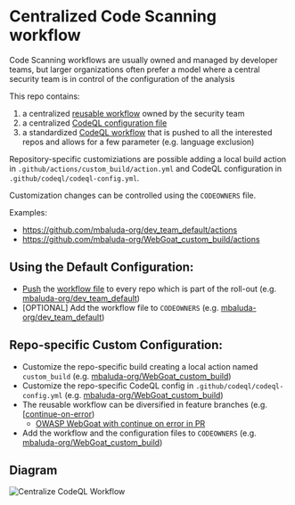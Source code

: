 # Centralized Code Scanning workflow
Code Scanning workflows are usually owned and managed by developer teams, but larger organizations often prefer a model where a central security team is in control of the configuration of the analysis

This repo contains:
1. a centralized [reusable workflow](https://github.com/mbaluda-org/security_team/blob/main/.github/workflows/code_analysis.yml#L90-L104) owned by the security team
2. a centralized [CodeQL configuration file](https://github.com/mbaluda-org/security_team/blob/main/codeql-config.yml)
3. a standardized [CodeQL workflow](https://github.com/mbaluda-org/security_team/blob/main/.github/workflows/codeql.yml) that is pushed to all the interested repos and allows for a few parameter (e.g. language exclusion)

Repository-specific customiziations are possible adding a local build action in `.github/actions/custom_build/action.yml` and CodeQL configuration in `.github/codeql/codeql-config.yml`.

Customization changes can be controlled using the `CODEOWNERS` file.

Examples:
- https://github.com/mbaluda-org/dev_team_default/actions
- https://github.com/mbaluda-org/WebGoat_custom_build/actions

## Using the Default Configuration: 
- [Push](https://github.com/mario-campos/gh-code-scanning) the [workflow file](https://github.com/mbaluda-org/security_team/blob/main/.github/workflows/codeql.yml) to every repo which is part of the roll-out
(e.g. [mbaluda-org/dev_team_default](https://github.com/mbaluda-org/dev_team_default/blob/main/.github/workflows))
- [OPTIONAL] Add the workflow file to `CODEOWNERS` (e.g. [mbaluda-org/dev_team_default](https://github.com/mbaluda-org/dev_team_default/blob/main/.github/CODEOWNERS))

## Repo-specific Custom Configuration:
- Customize the repo-specific build creating a local action named `custom_build` (e.g. [mbaluda-org/WebGoat_custom_build](https://github.com/mbaluda-org/WebGoat_custom_build/blob/main/.github/actions/custom_build/action.yml))
- Customize the repo-specific CodeQL config in `.github/codeql/codeql-config.yml` (e.g. [mbaluda-org/WebGoat_custom_build](https://github.com/mbaluda-org/WebGoat_custom_build/blob/main/.github/codeql/codeql-config.yml))
- The reusable workflow can be diversified in feature branches (e.g. [[continue-on-error](https://github.com/mbaluda-org/security_team/blob/continue-on-error/.github/workflows/code_analysis.yml#L76-L101))
  - [OWASP WebGoat with continue on error in PR]( https://github.com/mbaluda-org/WebGoat_custom_build_continue-on-error/pull/23)
- Add the workflow and the configuration files to `CODEOWNERS` (e.g. [mbaluda-org/WebGoat_custom_build](https://github.com/mbaluda-org/WebGoat_custom_build/blob/main/.github/CODEOWNERS))

## Diagram

![Centralize CodeQL Workflow](https://user-images.githubusercontent.com/5237080/194565178-34a64e08-062c-474c-9d47-3348bbaf7fd0.png)
